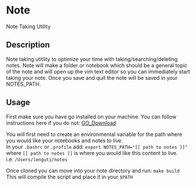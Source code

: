 # Note
Note Taking Utility

## Description
Note taking utitlity to optimize your time with taking/searching/deleting notes.
Note will make a folder or notebook which should be a general topic of the note
and will open up the vim text editor so you can immediately start taking your note.
Once you save and quit the note will be saved in your NOTES_PATH.

## Usage
First make sure you have go installed on your machine.
You can follow instructions here if you do not: [GO_Download](https://golang.org/dl/)

You will first need to create an environmental variable for the path where you would like your
notebooks and notes to live.  
In your `.bashrc` or `.profile` add: `export NOTES_PATH="[[ path to notes ]]"`  
where `[[ path to notes ]]` is where you would like this content to live.  
i.e: `/Users/lenguti/notes`

Once cloned you can move into your note directory and run: `make build`  
This will compile the script and place it in your `$PATH`
